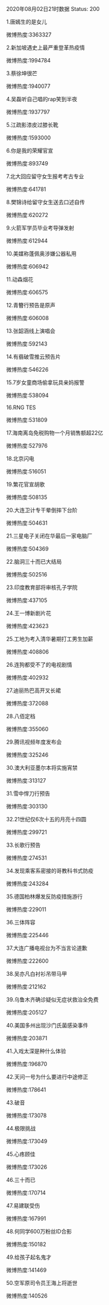 2020年08月02日21时数据
Status: 200

1.唐嫣生的是女儿

微博热度:3363327

2.新加坡遇史上最严重登革热疫情

微博热度:1994784

3.蔡徐坤很芒

微博热度:1940077

4.吴磊听自己唱的rap笑到半夜

微博热度:1937797

5.江疏影漆皮过膝长靴

微博热度:1593000

6.你是我的荣耀官宣

微博热度:893749

7.北大回应留守女生报考考古专业

微博热度:641781

8.樊锦诗给留守女生送去口述自传

微博热度:620272

9.火箭军学员毕业考导弹发射

微博热度:612944

10.美媒称蓬佩奥涉嫌公器私用

微博热度:606942

11.动森烟花

微博热度:606575

12.青簪行预告是原声

微博热度:606008

13.张韶涵线上演唱会

微博热度:592143

14.有翡破雪推云预告片

微博热度:546226

15.7岁女童商场偷拿玩具亲妈报警

微博热度:538094

16.RNG TES

微博热度:531809

17.海南离岛免税购物一个月销售额超22亿

微博热度:527976

18.北京闪电

微博热度:516051

19.繁花官宣胡歌

微博热度:508135

20.大连卫计专干晕倒摔下台阶

微博热度:504631

21.三星电子关闭在华最后一家电脑厂

微博热度:504369

22.脑洞三十而已大结局

微博热度:502516

23.印度教育部将审核孔子学院

微博热度:437105

24.王一博新剧片花

微博热度:423623

25.工地为考入清华暑期打工男生加薪

微博热度:408806

26.连狗都受不了的电视剧情

微博热度:402932

27.迪丽热巴高开叉长裙

微博热度:372088

28.八佰定档

微博热度:355060

29.腾讯视频年度发布会

微博热度:325246

30.澳大利亚墨尔本将实施宵禁

微博热度:313127

31.雪中悍刀行预告

微博热度:303130

32.21世纪仅6次十五的月亮十四圆

微博热度:299721

33.长歌行预告

微博热度:274531

34.发现乘客系密接的哥教科书式防疫

微博热度:243284

35.德国柏林爆发反防疫措施游行

微博热度:229011

36.三体阵容

微博热度:225446

37.大连广播电视台为不当言论道歉

微博热度:222600

38.吴亦凡白衬衫吊带马甲

微博热度:212162

39.乌鲁木齐确诊疑似无症状救治全免费

微博热度:205127

40.美国多州出现沙门氏菌感染事件

微博热度:203871

41.入戏太深是种什么体验

微博热度:196870

42.天问一号为什么要进行中途修正

微博热度:178641

43.破音

微博热度:173078

44.极限挑战

微博热度:173049

45.心疼顾佳

微博热度:173026

46.三十而已

微博热度:170714

47.易建联受伤

微博热度:167991

48.何同学600万粉丝ID合影

微博热度:150182

49.给孩子起名鬼才

微博热度:141469

50.空军原司令员王海上将逝世

微博热度:140526

